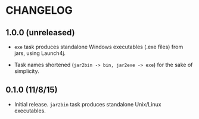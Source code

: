 # CHANGELOG

## 1.0.0 (unreleased)

* `exe` task produces standalone Windows executables (.exe files) from jars, using Launch4j.

* Task names shortened (`jar2bin -> bin, jar2exe -> exe`) for the sake of simplicity.

## 0.1.0 (11/8/15)

* Initial release. `jar2bin` task produces standalone Unix/Linux executables.
